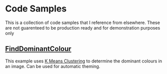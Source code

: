 # Code Samples #

This is a collection of code samples that I reference from elsewhere. These are not guarenteed to be production ready and for demonstration purposes only

## [FindDominantColour](./FindDominantColour) ##

This example uses [K Means Clustering](https://en.wikipedia.org/wiki/K-means_clustering) to determine the dominant colours in an image. Can be used for automatic theming.
